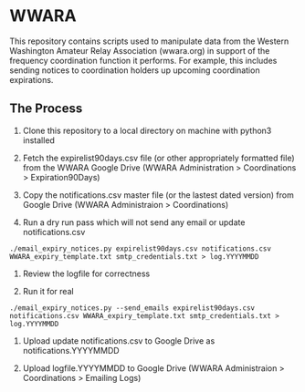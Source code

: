 # WWARA

This repository contains scripts used to manipulate data from
the Western Washington Amateur Relay Association (wwara.org)
in support of the frequency coordination function it performs.
For example, this includes sending notices to coordination holders
up upcoming coordination expirations.

## The Process

1. Clone this repository to a local directory on machine with python3 installed

1. Fetch the expirelist90days.csv file (or other appropriately formatted file) from
   the WWARA Google Drive (WWARA Administration > Coordinations > Expiration90Days)

1. Copy the notifications.csv master file (or the lastest dated version) from Google
   Drive (WWARA Administraion > Coordinations)

1. Run a dry run pass which will not send any email or update notifications.csv
```
./email_expiry_notices.py expirelist90days.csv notifications.csv WWARA_expiry_template.txt smtp_credentials.txt > log.YYYYMMDD
```

1. Review the logfile for correctness

1. Run it for real
```
./email_expiry_notices.py --send_emails expirelist90days.csv notifications.csv WWARA_expiry_template.txt smtp_credentials.txt > log.YYYYMMDD
```

1. Upload update notifications.csv to Google Drive as notifications.YYYYMMDD

1. Upload logfile.YYYYMMDD to Google Drive (WWARA Administraion > Coordinations > Emailing Logs)

